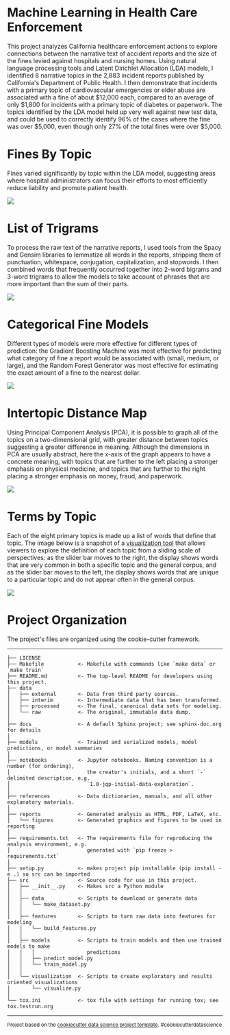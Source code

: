 Machine Learning in Health Care Enforcement
==============================

This project analyzes California healthcare enforcement actions to explore connections between the narrative text of accident reports and the size of the fines levied against hospitals and nursing homes. Using natural language processing tools and Latent Dirichlet Allocation (LDA) models, I identified 8 narrative topics in the 2,883 incident reports published by California's Department of Public Health. I then demonstrate that incidents with a primary topic of cardiovascular emergencies or elder abuse are associated with a fine of about $12,000 each, compared to an average of only $1,800 for incidents with a primary topic of diabetes or paperwork. The topics identified by the LDA model held up very well against new test data, and could be used to correctly identify 96% of the cases where the fine was over $5,000, even though only 27% of the total fines were over $5,000.

Fines By Topic
============================
Fines varied significantly by topic within the LDA model, suggesting areas where hospital administrators can focus their efforts to most efficiently reduce liability and promote patient health.

![](https://github.com/JGreenLowe/HealthEnforcement/blob/master/reports/figures/Fines-by-Topic.png)

List of Trigrams
============================
To process the raw text of the narrative reports, I used tools from the Spacy and Gensim libraries to lemmatize all words in the reports, stripping them of punctuation, whitespace, conjugation, capitalization, and stopwords. I then combined words that frequently occurred together into 2-word bigrams and 3-word trigrams to allow the models to take account of phrases that are more important than the sum of their parts.

![](https://github.com/JGreenLowe/HealthEnforcement/blob/master/reports/figures/List-of-Trigrams.png)

Categorical Fine Models
============================
Different types of models were more effective for different types of prediction: the Gradient Boosting Machine was most effective for predicting what category of fine a report would be associated with (small, medium, or large), and the Random Forest Generator was most effective for estimating the exact amount of a fine to the nearest dollar.

![](https://github.com/JGreenLowe/HealthEnforcement/blob/master/reports/figures/Fine-Models.png)

Intertopic Distance Map
============================
Using Principal Component Analysis (PCA), it is possible to graph all of the topics on a two-dimensional grid, with greater distance between topics suggesting a greater difference in meaning. Although the dimensions in PCA are usually abstract, here the x-axis of the graph appears to have a concrete meaning, with topics that are further to the left placing a stronger emphasis on physical medicine, and topics that are further to the right placing a stronger emphasis on money, fraud, and paperwork. 

![](https://github.com/JGreenLowe/HealthEnforcement/blob/master/reports/figures/Intertopic-Distance-Map.png)

Terms by Topic
============================
Each of the eight primary topics is made up a list of words that define that topic. The image below is a snapshot of a [visualization tool](https://nbviewer.jupyter.org/github/JGreenLowe/HealthEnforcement/blob/master/models/lda.html) that allows viewers to explore the definition of each topic from a sliding scale of perspectives: as the slider bar moves to the right, the display shows words that are very common in both a specific topic and the general corpus, and as the slider bar moves to the left, the display shows words that are unique to a particular topic and do not appear often in the general corpus.

![](https://github.com/JGreenLowe/HealthEnforcement/blob/master/reports/figures/Terms-by-Topic.png)


Project Organization
=====================

The project's files are organized using the cookie-cutter framework.

--------------------

    ├── LICENSE
    ├── Makefile           <- Makefile with commands like `make data` or `make train`
    ├── README.md          <- The top-level README for developers using this project.
    ├── data
    │   ├── external       <- Data from third party sources.
    │   ├── interim        <- Intermediate data that has been transformed.
    │   ├── processed      <- The final, canonical data sets for modeling.
    │   └── raw            <- The original, immutable data dump.
    │
    ├── docs               <- A default Sphinx project; see sphinx-doc.org for details
    │
    ├── models             <- Trained and serialized models, model predictions, or model summaries
    │
    ├── notebooks          <- Jupyter notebooks. Naming convention is a number (for ordering),
    │                         the creator's initials, and a short `-` delimited description, e.g.
    │                         `1.0-jqp-initial-data-exploration`.
    │
    ├── references         <- Data dictionaries, manuals, and all other explanatory materials.
    │
    ├── reports            <- Generated analysis as HTML, PDF, LaTeX, etc.
    │   └── figures        <- Generated graphics and figures to be used in reporting
    │
    ├── requirements.txt   <- The requirements file for reproducing the analysis environment, e.g.
    │                         generated with `pip freeze > requirements.txt`
    │
    ├── setup.py           <- makes project pip installable (pip install -e .) so src can be imported
    ├── src                <- Source code for use in this project.
    │   ├── __init__.py    <- Makes src a Python module
    │   │
    │   ├── data           <- Scripts to download or generate data
    │   │   └── make_dataset.py
    │   │
    │   ├── features       <- Scripts to turn raw data into features for modeling
    │   │   └── build_features.py
    │   │
    │   ├── models         <- Scripts to train models and then use trained models to make
    │   │   │                 predictions
    │   │   ├── predict_model.py
    │   │   └── train_model.py
    │   │
    │   └── visualization  <- Scripts to create exploratory and results oriented visualizations
    │       └── visualize.py
    │
    └── tox.ini            <- tox file with settings for running tox; see tox.testrun.org


--------

<p><small>Project based on the <a target="_blank" href="https://drivendata.github.io/cookiecutter-data-science/">cookiecutter data science project template</a>. #cookiecutterdatascience</small></p>
